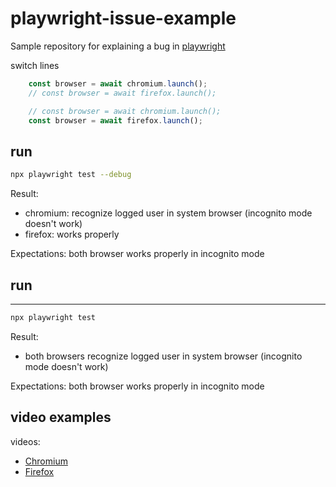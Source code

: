 # playwright-issue-example
Sample repository for explaining a bug in [playwright]( https://github.com/microsoft/playwright/issues/27991)

switch lines
```js
    const browser = await chromium.launch();
    // const browser = await firefox.launch();
```
```js
    // const browser = await chromium.launch();
    const browser = await firefox.launch();
```

## run
```bash
npx playwright test --debug
```
Result:
- chromium: recognize logged user in system browser (incognito mode doesn't work)
- firefox: works properly


Expectations:
both browser works properly in incognito mode

## run
---

```bash
npx playwright test
```

Result:
- both browsers recognize logged user in system browser (incognito mode doesn't work)

Expectations:
both browser works properly in incognito mode

## video examples
videos:
- [Chromium](./video/Chromium-broken-incognito.mp4)
- [Firefox](./video/Firefox-incognito.mp4)